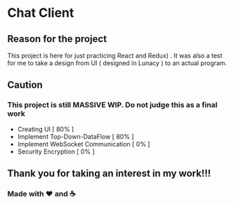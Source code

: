 # Chat Client
## Reason for the project
This project is here for just practicing React and Redux) . It was also a test for me to take a design from UI ( designed in Lunacy ) to an actual program.

## Caution
### This project is still MASSIVE WIP. Do not judge this as a final work
- Creating UI [ 80% ]
- Implement Top-Down-DataFlow [ 80% ]
- Implement WebSocket Communication [ 0% ]
- Security Encryption [ 0% ]

## Thank you for taking an interest in my work!!!

### Made with ❤️ and  ☕
